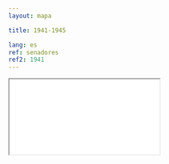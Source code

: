 ```yaml
---
layout: mapa

title: 1941-1945

lang: es
ref: senadores
ref2: 1941
---
```


<div>
<iframe class="mapa-iframe" src="../../repo_mapas/output/legislaturas/1925-1973/1941-1945_Senadores.html"></iframe>
</div>
